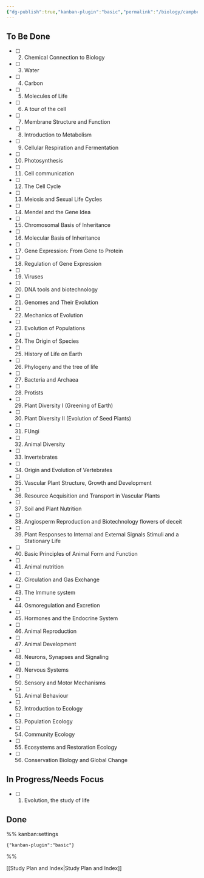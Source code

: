 ```yaml
---
{"dg-publish":true,"kanban-plugin":"basic","permalink":"/biology/campbell/0-tasks-campbell-chapters/","dgHomeLink":true,"dgPassFrontmatter":true}
---
```



## To Be Done

- [ ] 2. Chemical Connection to Biology
- [ ] 3. Water
- [ ] 4. Carbon
- [ ] 5. Molecules of Life
- [ ] 6. A tour of the cell
- [ ] 7. Membrane Structure and Function
- [ ] 8. Introduction to Metabolism
- [ ] 9. Cellular Respiration and Fermentation
- [ ] 10. Photosynthesis
- [ ] 11. Cell communication
- [ ] 12. The Cell Cycle
- [ ] 13. Meiosis and Sexual Life Cycles
- [ ] 14. Mendel and the Gene Idea
- [ ] 15. Chromosomal Basis of Inheritance
- [ ] 16. Molecular Basis of Inheritance
- [ ] 17. Gene Expression: From Gene to Protein
- [ ] 18. Regulation of Gene Expression
- [ ] 19. Viruses
- [ ] 20. DNA tools and biotechnology
- [ ] 21. Genomes and Their Evolution
- [ ] 22. Mechanics of Evolution
- [ ] 23. Evolution of Populations
- [ ] 24. The Origin of Species
- [ ] 25. History of Life on Earth
- [ ] 26. Phylogeny and the tree of life
- [ ] 27. Bacteria and Archaea
- [ ] 28. Protists
- [ ] 29. Plant Diversity I (Greening of Earth)
- [ ] 30. Plant Diversity II (Evolution of Seed Plants)
- [ ] 31. FUngi
- [ ] 32. Animal Diversity
- [ ] 33. Invertebrates
- [ ] 34. Origin and Evolution of Vertebrates
- [ ] 35. Vascular Plant Structure, Growth and Development
- [ ] 36. Resource Acquisition and Transport in Vascular Plants
- [ ] 37. Soil and Plant Nutrition
- [ ] 38. Angiosperm Reproduction and Biotechnology flowers of deceit
- [ ] 39. Plant Responses to Internal and External Signals Stimuli and a Stationary Life
- [ ] 40. Basic Principles of Animal Form and Function
- [ ] 41. Animal nutrition
- [ ] 42. Circulation and Gas Exchange
- [ ] 43. The Immune system
- [ ] 44. Osmoregulation and Excretion
- [ ] 45. Hormones and the Endocrine System
- [ ] 46. Animal Reproduction
- [ ] 47. Animal Development
- [ ] 48. Neurons, Synapses and Signaling
- [ ] 49. Nervous Systems
- [ ] 50. Sensory and Motor Mechanisms
- [ ] 51. Animal Behaviour
- [ ] 52. Introduction to Ecology
- [ ] 53. Population Ecology
- [ ] 54. Community Ecology
- [ ] 55. Ecosystems and Restoration Ecology
- [ ] 56. Conservation Biology and Global Change


## In Progress/Needs Focus

- [ ] 1. Evolution, the study of life


## Done





%% kanban:settings
```
{"kanban-plugin":"basic"}
```
%%


[[Study Plan and Index|Study Plan and Index]]